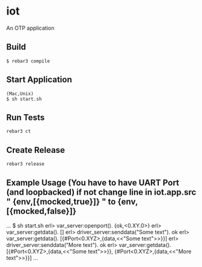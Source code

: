 iot
=====

An OTP application

Build
-----
    $ rebar3 compile

Start Application
-----
    (Mac,Unix)
    $ sh start.sh

Run Tests
----
    rebar3 ct

Create Release
----
    rebar3 release

Example Usage (You have to have UART Port (and loopbacked)
if not change line in iot.app.src " {env,[{mocked,true}]} " to  {env,[{mocked,false}]}
----
...
    $ sh start.sh
    erl> var_server:openport().
    {ok,<0.XY.0>}
    erl> var_server:getdata().
    []
    erl> driver_server:senddata("Some text").
    ok
    erl> var_server:getdata().
    [{#Port<0.XYZ>,{data,<<"Some text">>}}]
    erl> driver_server:senddata("More text").
    ok
    erl> var_server:getdata().
    [{#Port<0.XYZ>,{data,<<"Some text">>}},
     {#Port<0.XYZ>,{data,<<"More text">>}}]
...


